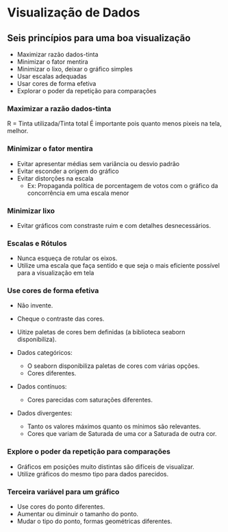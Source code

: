 # Visualização de Dados

## Seis princípios para uma boa visualização

- Maximizar razão dados-tinta
- Minimizar o fator mentira
- Minimizar o lixo, deixar o gráfico simples
- Usar escalas adequadas
- Usar cores de forma efetiva
- Explorar o poder da repetição para comparações

### Maximizar a razão dados-tinta

R = Tinta utilizada/Tinta total
É importante pois quanto menos pixeis na tela, melhor.

### Minimizar o fator mentira

- Evitar apresentar médias sem variância ou desvio padrão
- Evitar esconder a origem do gráfico
- Evitar distorções na escala
	- Ex: Propaganda política de porcentagem de votos com o gráfico da concorrência em uma escala menor

### Minimizar lixo

- Evitar gráficos com constraste ruim e com detalhes desnecessários.

### Escalas e Rótulos

- Nunca esqueça de rotular os eixos.
- Utilize uma escala que faça sentido e que seja o mais eficiente possível para a visualização em tela

### Use cores de forma efetiva

- Não invente.
- Cheque o contraste das cores.
- Uitize paletas de cores bem definidas (a biblioteca seaborn disponibiliza).

- Dados categóricos:
	- O seaborn disponibiliza paletas de cores com várias opções.
	- Cores diferentes.

- Dados contínuos:
	- Cores parecidas com saturações diferentes.

- Dados divergentes:
	- Tanto os valores máximos quanto os mínimos são relevantes.
	- Cores que variam de Saturada de uma cor a Saturada de outra cor.

### Explore o poder da repetição para comparações

- Gráficos em posições muito distintas são difíceis de visualizar.
- Utilize gráficos do mesmo tipo para dados parecidos.

### Terceira variável para um gráfico

- Use cores do ponto diferentes.
- Aumentar ou diminuir o tamanho do ponto.
- Mudar o tipo do ponto, formas geométricas diferentes.


